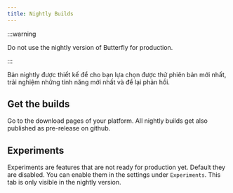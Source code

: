 ```yaml
---
title: Nightly Builds
---
```


:::warning

Do not use the nightly version of Butterfly for production.

:::

Bản nightly được thiết kế để cho bạn lựa chọn được thử phiên bản mới nhất, trải nghiệm những tính năng mới nhất và để lại phản hồi.

## Get the builds

Go to the download pages of your platform.
All nightly builds get also published as pre-release on github.

## Experiments

Experiments are features that are not ready for production yet.
Default they are disabled. You can enable them in the settings under `Experiments`.
This tab is only visible in the nightly version.
